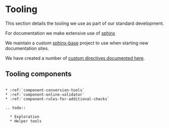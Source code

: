 # Tooling

This section details the tooling we use as part of our standard development.

For documentation we make extensive use of [sphinx](http://www.sphinx-doc.org/en/stable/rest.html)

We maintain a custom [sphinx-base](https://github.com/OpenDataServices/sphinx-base) project to use when starting new documentation sites.

We have created a number of [custom directives documented here](https://github.com/OpenDataServices/sphinxcontrib-opendataservices).

## Tooling components

```eval_rst

* :ref:`component-conversion-tools`
* :ref:`component-online-validator`
* :ref:`component-rules-for-additional-checks`

.. todo::

  * Exploration
  * Helper tools

```
